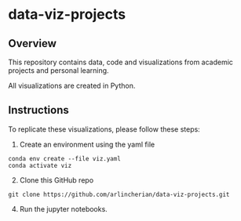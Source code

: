 # data-viz-projects

## Overview 

This repository contains data, code and visualizations from academic projects and personal learning.

All visualizations are created in Python. 


## Instructions

To replicate these visualizations, please follow these steps:  
1. Create an environment using the yaml file 
```
conda env create --file viz.yaml
conda activate viz
```

2. Clone this GitHub repo 

```
git clone https://github.com/arlincherian/data-viz-projects.git

```
4. Run the jupyter notebooks.
